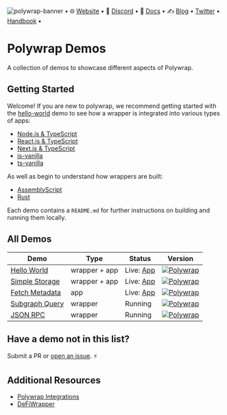 ![polywrap-banner](https://user-images.githubusercontent.com/12145726/140437007-d2b8c969-df29-4a43-906a-d5400b4394ac.png)
• 🌐 [Website](https://polywrap.io/#/) • 💬 [Discord](https://discord.com/invite/bGsqQrNhqd) • 📖 [Docs](https://docs.polywrap.io) • ✍ [Blog](https://blog.polywrap.io/) • [Twitter](https://twitter.com/polywrap_io) • [Handbook](https://handbook.polywrap.io/) •

# Polywrap Demos

A collection of demos to showcase different aspects of Polywrap.

## Getting Started

Welcome! If you are new to polywrap, we recommend getting started with the [hello-world](./hello-world) demo to see how a wrapper is integrated into various types of apps:

- [Node.js & TypeScript](./hello-world/app/node.js)
- [React.js & TypeScript](./hello-world/app/react.js)
- [Next.js & TypeScript](./hello-world/app/next.js)
- [js-vanilla](./hello-world/app/js-vanilla)
- [ts-vanilla](./hello-world/app/ts-vanilla)

As well as begin to understand how wrappers are built:

- [AssemblyScript](./hello-world/wrapper/assemblyscript)
- [Rust](./hello-world/wrapper/rust)

Each demo contains a `README.md` for further instructions on building and running them locally.

## All Demos

| Demo                                 | Type        | Status                                               | Version                                                                                                                     |
| ------------------------------------ | ----------- | ---------------------------------------------------- | --------------------------------------------------------------------------------------------------------------------------- |
| [Hello World](./hello-world)         | wrapper + app | Live: [App](https://demo.helloworld.polywrap.io/)    | [![Polywrap](https://img.shields.io/badge/Polywrap-0.2.0-blue?style=for-the-badge)](https://www.npmjs.com/package/polywrap/v/0.2.0) |
| [Simple Storage](./simple-storage)   | wrapper + app | Live: [App](https://demo.simplestorage.polywrap.io/) | [![Polywrap](https://img.shields.io/badge/Polywrap-0.2.0-blue?style=for-the-badge)](https://www.npmjs.com/package/polywrap/v/0.2.0) |
| [Fetch Metadata](./fetch-metadata)   | app | Live: [App](https://fetchmetadata.demo.polywrap.io/)                                              | [![Polywrap](https://img.shields.io/badge/Polywrap-0.2.0-blue?style=for-the-badge)](https://www.npmjs.com/package/polywrap/v/0.2.0) |
| [Subgraph Query](./subgraph-query)   | wrapper     | Running                                              | [![Polywrap](https://img.shields.io/badge/Polywrap-0.2.0-blue?style=for-the-badge)](https://www.npmjs.com/package/polywrap/v/0.2.0) |
| [JSON RPC](./json-rpc)   | wrapper     | Running                                              | [![Polywrap](https://img.shields.io/badge/Polywrap-0.2.0-blue?style=for-the-badge)](https://www.npmjs.com/package/polywrap/v/0.2.0) |

## Have a demo not in this list?

Submit a PR or [open an issue](https://github.com/polywrap/demos/issues). ⚡️

## Additional Resources

- [Polywrap Integrations](https://github.com/polywrap/integrations)
- [DeFiWrapper](https://github.com/defiwrapper/defiwrapper)
